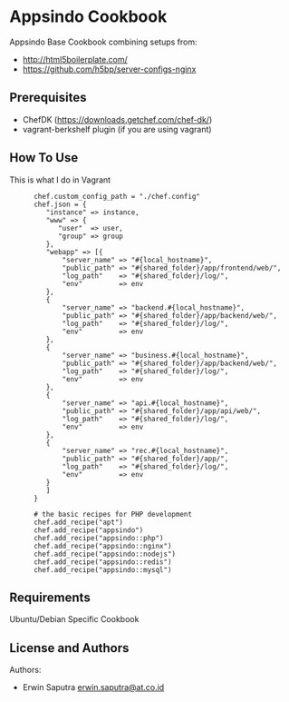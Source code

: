 Appsindo Cookbook
=================
Appsindo Base Cookbook combining setups from:
- http://html5boilerplate.com/
- https://github.com/h5bp/server-configs-nginx

Prerequisites
-------------
- ChefDK (https://downloads.getchef.com/chef-dk/)
- vagrant-berkshelf plugin (if you are using vagrant)

How To Use
----------
This is what I do in Vagrant

```
      chef.custom_config_path = "./chef.config"
      chef.json = {
         "instance" => instance,
         "www" => {
            "user"  => user,
            "group" => group
         },
         "webapp" => [{
             "server_name" => "#{local_hostname}",
             "public_path" => "#{shared_folder}/app/frontend/web/",
             "log_path"    => "#{shared_folder}/log/",
             "env"         => env
         },
         {
             "server_name" => "backend.#{local_hostname}",
             "public_path" => "#{shared_folder}/app/backend/web/",
             "log_path"    => "#{shared_folder}/log/",
             "env"         => env
         },
         {
             "server_name" => "business.#{local_hostname}",
             "public_path" => "#{shared_folder}/app/backend/web/",
             "log_path"    => "#{shared_folder}/log/",
             "env"         => env
         },
         {
             "server_name" => "api.#{local_hostname}",
             "public_path" => "#{shared_folder}/app/api/web/",
             "log_path"    => "#{shared_folder}/log/",
             "env"         => env
         },
         {
             "server_name" => "rec.#{local_hostname}",
             "public_path" => "#{shared_folder}/app/",
             "log_path"    => "#{shared_folder}/log/",
             "env"         => env
         }
         ]
      }

      # the basic recipes for PHP development
      chef.add_recipe("apt")
      chef.add_recipe("appsindo")
      chef.add_recipe("appsindo::php")
      chef.add_recipe("appsindo::nginx")
      chef.add_recipe("appsindo::nodejs")
      chef.add_recipe("appsindo::redis")
      chef.add_recipe("appsindo::mysql")
```



Requirements
------------
Ubuntu/Debian Specific Cookbook

License and Authors
-------------------

Authors:
- Erwin Saputra <erwin.saputra@at.co.id>
